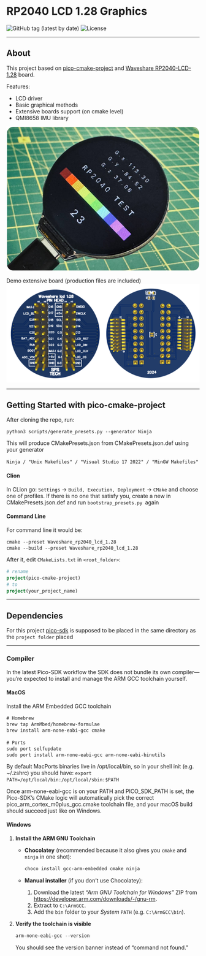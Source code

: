 
# RP2040 LCD 1.28 Graphics

![GitHub tag (latest by date)](https://img.shields.io/github/v/tag/sps-tech-lab/RP2040_LCD_1.28_Graphics?label=version)
![License](https://img.shields.io/github/license/sps-tech-lab/RP2040_LCD_1.28_Graphics)

---

## About
This project based on [pico-cmake-project](https://github.com/sps-tech-lab/pico-cmake-project) 
and [Waveshare RP2040-LCD-1.28](https://www.waveshare.com/wiki/RP2040-LCD-1.28) board.

Features:
- LCD driver
- Basic graphical methods
- Extensive boards support (on cmake level)
- QMI8658 IMU library

![Appearance](./readme/graphic_test.png)

Demo extensive board (production files are included)
![Appearance](./ext_boards/waveshare_lcd_1.28_pin_head/docs/waveshare_lcd_1.28_pin_head.png)

---

## Getting Started with pico-cmake-project
After cloning the repo, run:

```
python3 scripts/generate_presets.py --generator Ninja
```
This will produce CMakePresets.json from CMakePresets.json.def using your generator

```Ninja / "Unix Makefiles" / "Visual Studio 17 2022" / "MinGW Makefiles"```

#### Clion 
In CLion go: 
```Settings``` → ```Build, Execution, Deployment``` → ```CMake```
and choose one of profiles. If there is no one that satisfy you, 
create a new in CMakePresets.json.def and run ```bootstrap_presets.py ```again

#### Command Line
For command line it would be:
```
cmake --preset Waveshare_rp2040_lcd_1.28
cmake --build --preset Waveshare_rp2040_lcd_1.28
```

After it, edit `CMakeLists.txt` in `<root_folder>`:
```cmake
# rename
project(pico-cmake-project)
# to
project(your_project_name)
```

---

## Dependencies

For this project [pico-sdk](https://github.com/raspberrypi/pico-sdk) is supposed to be placed in the same directory as the ```project folder``` placed

---

### Compiler

In the latest Pico-SDK workflow the SDK does not bundle its own compiler—you’re expected to install and manage 
the ARM GCC toolchain yourself.

#### MacOS

Install the ARM Embedded GCC toolchain
```shell
# Homebrew
brew tap ArmMbed/homebrew-formulae
brew install arm-none-eabi-gcc cmake

# Ports
sudo port selfupdate
sudo port install arm-none-eabi-gcc arm-none-eabi-binutils
```
By default MacPorts binaries live in /opt/local/bin, so in your shell init (e.g. ~/.zshrc) you should have:
```export PATH=/opt/local/bin:/opt/local/sbin:$PATH```

Once arm-none-eabi-gcc is on your PATH and PICO_SDK_PATH is set, the Pico-SDK’s CMake logic will automatically pick
the correct pico_arm_cortex_m0plus_gcc.cmake toolchain file, and your macOS build should succeed just like on Windows.



#### Windows

1. **Install the ARM GNU Toolchain**

    - **Chocolatey** (recommended because it also gives you `cmake` and `ninja` in one shot):

      ```powershell
      choco install gcc-arm-embedded cmake ninja
      ```

    - **Manual installer** (if you don’t use Chocolatey):

        1. Download the latest *“Arm GNU Toolchain for Windows”* ZIP from  
           <https://developer.arm.com/downloads/-/gnu-rm>.
        2. Extract to `C:\ArmGCC`.
        3. Add the `bin` folder to your *System* `PATH` (e.g. `C:\ArmGCC\bin`).

2. **Verify the toolchain is visible**

   ```powershell
   arm-none-eabi-gcc --version
   ```
   You should see the version banner instead of “command not found.”